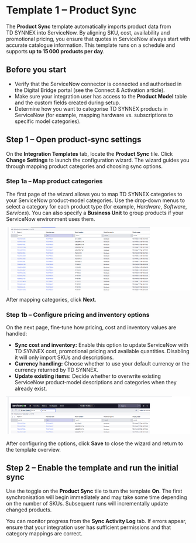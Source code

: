 # Template 1 – Product Sync

The **Product Sync** template automatically imports product data from TD SYNNEX into ServiceNow.  By aligning SKU, cost, availability and promotional pricing, you ensure that quotes in ServiceNow always start with accurate catalogue information.  This template runs on a schedule and supports **up to 15 000 products per day**.

## Before you start

* Verify that the ServiceNow connector is connected and authorised in the Digital Bridge portal (see the Connect & Activation article).
* Make sure your integration user has access to the **Product Model** table and the custom fields created during setup.
* Determine how you want to categorise TD SYNNEX products in ServiceNow (for example, mapping hardware vs. subscriptions to specific model categories).

## Step 1 – Open product‑sync settings

On the **Integration Templates** tab, locate the **Product Sync** tile.  Click **Change Settings** to launch the configuration wizard.  The wizard guides you through mapping product categories and choosing sync options.

### Step 1a – Map product categories

The first page of the wizard allows you to map TD SYNNEX categories to your ServiceNow product‑model categories.  Use the drop‑down menus to select a category for each product type (for example, *Hardware*, *Software*, *Services*).  You can also specify a **Business Unit** to group products if your ServiceNow environment uses them.

![Map categories for product sync](/public/assets/images/product_sync_step1.png)

After mapping categories, click **Next**.

### Step 1b – Configure pricing and inventory options

On the next page, fine‑tune how pricing, cost and inventory values are handled:

* **Sync cost and inventory:** Enable this option to update ServiceNow with TD SYNNEX cost, promotional pricing and available quantities.  Disabling it will only import SKUs and descriptions.
* **Currency handling:** Choose whether to use your default currency or the currency returned by TD SYNNEX.
* **Update existing items:** Decide whether to overwrite existing ServiceNow product‑model descriptions and categories when they already exist.

![Pricing and inventory options](/public/assets/images/product_sync_step2.png)

After configuring the options, click **Save** to close the wizard and return to the template overview.

## Step 2 – Enable the template and run the initial sync

Use the toggle on the **Product Sync** tile to turn the template **On**.  The first synchronisation will begin immediately and may take some time depending on the number of SKUs.  Subsequent runs will incrementally update changed products.

You can monitor progress from the **Sync Activity Log** tab.  If errors appear, ensure that your integration user has sufficient permissions and that category mappings are correct.